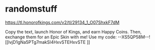 # randomstuff

https://tl.honorofkings.com/v2/tl/29134_1_O07ShxkF7dM



Copy the text, launch Honor of Kings, and earn Happy Coins. Then, exchange them for an Epic Skin with me! Use my code: --XS5QP58M--![[lvjD1gNa5PTg7makSl4HxvSTEHxvSTE ]]
